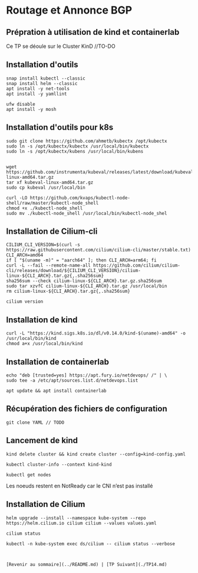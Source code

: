 # Routage et Annonce BGP

## Prépration à utilisation de kind et containerlab
Ce TP se déoule sur le Cluster KinD
//TO-DO

## Installation d'outils
```shell
snap install kubectl --classic
snap install helm --classic
apt install -y net-tools
apt install -y yamllint

ufw disable
apt install -y mosh
```

## Installation d'outils pour k8s

```shell
sudo git clone https://github.com/ahmetb/kubectx /opt/kubectx
sudo ln -s /opt/kubectx/kubectx /usr/local/bin/kubectx
sudo ln -s /opt/kubectx/kubens /usr/local/bin/kubens


wget https://github.com/instrumenta/kubeval/releases/latest/download/kubeval-linux-amd64.tar.gz
tar xf kubeval-linux-amd64.tar.gz
sudo cp kubeval /usr/local/bin

curl -LO https://github.com/kvaps/kubectl-node-shell/raw/master/kubectl-node_shell
chmod +x ./kubectl-node_shell
sudo mv ./kubectl-node_shell /usr/local/bin/kubectl-node_shel
```

## Installation de Cilium-cli

```shell
CILIUM_CLI_VERSION=$(curl -s https://raw.githubusercontent.com/cilium/cilium-cli/master/stable.txt)
CLI_ARCH=amd64
if [ "$(uname -m)" = "aarch64" ]; then CLI_ARCH=arm64; fi
curl -L --fail --remote-name-all https://github.com/cilium/cilium-cli/releases/download/${CILIUM_CLI_VERSION}/cilium-linux-${CLI_ARCH}.tar.gz{,.sha256sum}
sha256sum --check cilium-linux-${CLI_ARCH}.tar.gz.sha256sum
sudo tar xzvfC cilium-linux-${CLI_ARCH}.tar.gz /usr/local/bin
rm cilium-linux-${CLI_ARCH}.tar.gz{,.sha256sum}

cilium version
```

## Installation de kind

```shell
curl -L "https://kind.sigs.k8s.io/dl/v0.14.0/kind-$(uname)-amd64" -o /usr/local/bin/kind
chmod a+x /usr/local/bin/kind 
```

## Installation de containerlab

```shell
echo "deb [trusted=yes] https://apt.fury.io/netdevops/ /" | \
sudo tee -a /etc/apt/sources.list.d/netdevops.list

apt update && apt install containerlab
```

## Récupération des fichiers de configuration

```shell
git clone YAML // TODO
```

## Lancement de kind

```shell
kind delete cluster && kind create cluster --config=kind-config.yaml

kubectl cluster-info --context kind-kind

kubectl get nodes
```

Les noeuds restent en NotReady car le CNI n’est pas installé

## Installation de Cilium

```shell
helm upgrade --install --namespace kube-system --repo https://helm.cilium.io cilium cilium --values values.yaml

cilium status

kubectl -n kube-system exec ds/cilium -- cilium status --verbose



[Revenir au sommaire](../README.md) | [TP Suivant](./TP14.md)